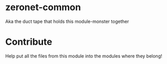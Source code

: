 # zeronet-common

Aka the duct tape that holds this module-monster together

# Contribute

Help put all the files from this module into the modules where they belong!
